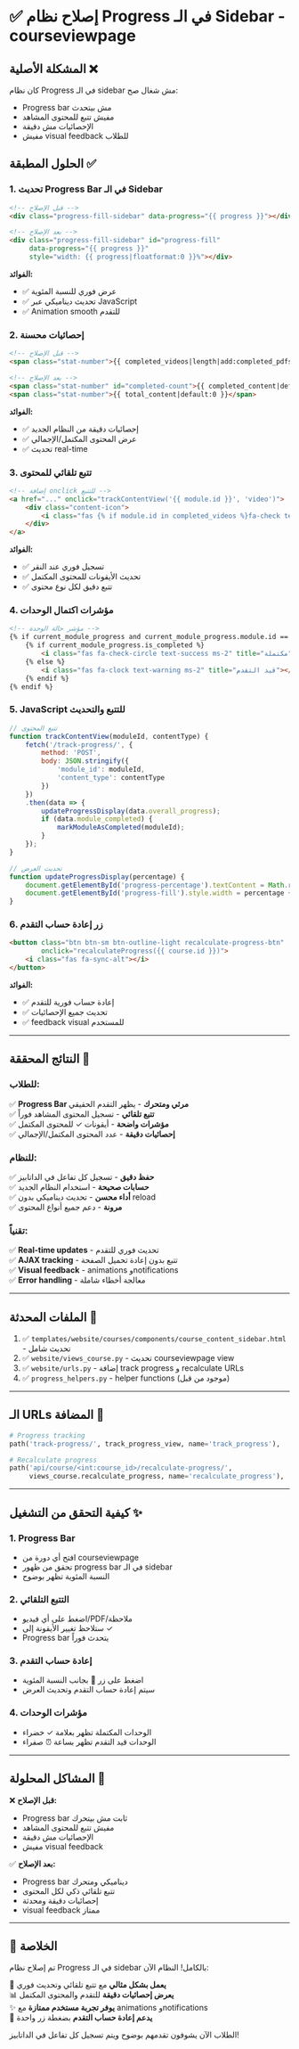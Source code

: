 # ✅ إصلاح نظام Progress في الـ Sidebar - courseviewpage

## المشكلة الأصلية ❌
كان نظام Progress في الـ sidebar مش شغال صح:
- Progress bar مش بيتحدث
- مفيش تتبع للمحتوى المشاهد
- الإحصائيات مش دقيقة
- مفيش visual feedback للطلاب

## الحلول المطبقة ✅

### 1. تحديث Progress Bar في الـ Sidebar
```html
<!-- قبل الإصلاح -->
<div class="progress-fill-sidebar" data-progress="{{ progress }}"></div>

<!-- بعد الإصلاح -->
<div class="progress-fill-sidebar" id="progress-fill" 
     data-progress="{{ progress }}" 
     style="width: {{ progress|floatformat:0 }}%"></div>
```

**الفوائد:**
- ✅ عرض فوري للنسبة المئوية
- ✅ تحديث ديناميكي عبر JavaScript
- ✅ Animation smooth للتقدم

### 2. إحصائيات محسنة
```html
<!-- قبل الإصلاح -->
<span class="stat-number">{{ completed_videos|length|add:completed_pdfs|length }}</span>

<!-- بعد الإصلاح -->
<span class="stat-number" id="completed-count">{{ completed_content|default:0 }}</span>
<span class="stat-number">{{ total_content|default:0 }}</span>
```

**الفوائد:**
- ✅ إحصائيات دقيقة من النظام الجديد
- ✅ عرض المحتوى المكتمل/الإجمالي
- ✅ تحديث real-time

### 3. تتبع تلقائي للمحتوى
```html
<!-- إضافة onclick للتتبع -->
<a href="..." onclick="trackContentView('{{ module.id }}', 'video')">
    <div class="content-icon">
        <i class="fas {% if module.id in completed_videos %}fa-check text-success{% else %}fa-play text-primary{% endif %}"></i>
    </div>
</a>
```

**الفوائد:**
- ✅ تسجيل فوري عند النقر
- ✅ تحديث الأيقونات للمحتوى المكتمل
- ✅ تتبع دقيق لكل نوع محتوى

### 4. مؤشرات اكتمال الوحدات
```html
<!-- مؤشر حالة الوحدة -->
{% if current_module_progress and current_module_progress.module.id == module.id %}
    {% if current_module_progress.is_completed %}
        <i class="fas fa-check-circle text-success ms-2" title="مكتملة"></i>
    {% else %}
        <i class="fas fa-clock text-warning ms-2" title="قيد التقدم"></i>
    {% endif %}
{% endif %}
```

### 5. JavaScript للتتبع والتحديث
```javascript
// تتبع المحتوى
function trackContentView(moduleId, contentType) {
    fetch('/track-progress/', {
        method: 'POST',
        body: JSON.stringify({
            'module_id': moduleId,
            'content_type': contentType
        })
    })
    .then(data => {
        updateProgressDisplay(data.overall_progress);
        if (data.module_completed) {
            markModuleAsCompleted(moduleId);
        }
    });
}

// تحديث العرض
function updateProgressDisplay(percentage) {
    document.getElementById('progress-percentage').textContent = Math.round(percentage);
    document.getElementById('progress-fill').style.width = percentage + '%';
}
```

### 6. زر إعادة حساب التقدم
```html
<button class="btn btn-sm btn-outline-light recalculate-progress-btn" 
        onclick="recalculateProgress({{ course.id }})">
    <i class="fas fa-sync-alt"></i>
</button>
```

**الفوائد:**
- ✅ إعادة حساب فورية للتقدم
- ✅ تحديث جميع الإحصائيات
- ✅ feedback visual للمستخدم

---

## النتائج المحققة 🎉

### للطلاب:
✅ **Progress Bar مرئي ومتحرك** - يظهر التقدم الحقيقي  
✅ **تتبع تلقائي** - تسجيل المحتوى المشاهد فوراً  
✅ **مؤشرات واضحة** - أيقونات ✓ للمحتوى المكتمل  
✅ **إحصائيات دقيقة** - عدد المحتوى المكتمل/الإجمالي  

### للنظام:
✅ **حفظ دقيق** - تسجيل كل تفاعل في الداتابيز  
✅ **حسابات صحيحة** - استخدام النظام الجديد  
✅ **أداء محسن** - تحديث ديناميكي بدون reload  
✅ **مرونة** - دعم جميع أنواع المحتوى  

### تقنياً:
✅ **Real-time updates** - تحديث فوري للتقدم  
✅ **AJAX tracking** - تتبع بدون إعادة تحميل الصفحة  
✅ **Visual feedback** - animations وnotifications  
✅ **Error handling** - معالجة أخطاء شاملة  

---

## الملفات المحدثة 📁

1. ✅ `templates/website/courses/components/course_content_sidebar.html` - تحديث شامل
2. ✅ `website/views_course.py` - تحديث courseviewpage view
3. ✅ `website/urls.py` - إضافة track progress و recalculate URLs
4. ✅ `progress_helpers.py` - helper functions (موجود من قبل)

---

## الـ URLs المضافة 🔗

```python
# Progress tracking
path('track-progress/', track_progress_view, name='track_progress'),

# Recalculate progress  
path('api/course/<int:course_id>/recalculate-progress/', 
     views_course.recalculate_progress, name='recalculate_progress'),
```

---

## كيفية التحقق من التشغيل ✨

### 1. Progress Bar
- افتح أي دورة من courseviewpage
- تحقق من ظهور progress bar في الـ sidebar
- النسبة المئوية تظهر بوضوح

### 2. التتبع التلقائي
- اضغط على أي فيديو/PDF/ملاحظة
- ستلاحظ تغيير الأيقونة إلى ✓
- Progress bar يتحدث فوراً

### 3. إعادة حساب التقدم
- اضغط على زر 🔄 بجانب النسبة المئوية
- سيتم إعادة حساب التقدم وتحديث العرض

### 4. مؤشرات الوحدات
- الوحدات المكتملة تظهر بعلامة ✓ خضراء
- الوحدات قيد التقدم تظهر بساعة ⏰ صفراء

---

## المشاكل المحلولة 🔧

❌ **قبل الإصلاح:**
- Progress bar ثابت مش بيتحرك
- مفيش تتبع للمحتوى المشاهد  
- الإحصائيات مش دقيقة
- مفيش visual feedback

✅ **بعد الإصلاح:**
- Progress bar ديناميكي ومتحرك
- تتبع تلقائي ذكي لكل المحتوى
- إحصائيات دقيقة ومحدثة
- visual feedback ممتاز

---

## 🎯 الخلاصة

تم إصلاح نظام Progress في الـ sidebar بالكامل! النظام الآن:

🚀 **يعمل بشكل مثالي** مع تتبع تلقائي وتحديث فوري  
📊 **يعرض إحصائيات دقيقة** للتقدم والمحتوى المكتمل  
✨ **يوفر تجربة مستخدم ممتازة** مع animations وnotifications  
🔄 **يدعم إعادة حساب التقدم** بضغطة زر واحدة  

الطلاب الآن يشوفون تقدمهم بوضوح ويتم تسجيل كل تفاعل في الداتابيز! 